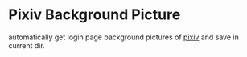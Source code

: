 # Pixiv Background Picture

automatically get login page background pictures of [pixiv](http://pixiv.net/) and save in current dir.
